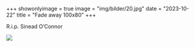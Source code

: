 +++
showonlyimage = true
image = "img/bilder/20.jpg"
date = "2023-10-22"
title = "Fade away 100x80"
+++

R.i.p. Sinead O‘Connor

![](/img/bilder/20.jpg)